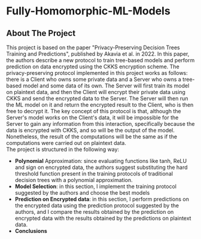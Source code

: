 # Fully-Homomorphic-ML-Models

<!-- ABOUT THE PROJECT -->
## About The Project

This project is based on the paper "Privacy-Preserving Decision Trees Training and Predictions", published by Akavia et al. in 2022. In this paper, the authors describe a new protocol to train tree-based models and perform prediction on data encrypted using the CKKS encryption scheme. 
The privacy-preserving protocol implemented in this project works as follows: there is a Client who owns some private data and a Server who owns a tree-based model and some data of its own. The Server will first train its model on plaintext data, and then the Client will encrypt their private data using CKKS and send the encrypted data to the Server. The Server will then run the ML model on it and return the encrypted result to the Client, who is then free to decrypt it.
The key concept of this protocol is that, although the Server's model works on the Client's data, it will be impossible for the Server to gain any information from this interaction, specifically because the data is encrypted with CKKS, and so will be the output of the model. Nonetheless, the result of the computations will be the same as if the computations were carried out on plaintext data. <br>
The project is structured in the following way:
- **Polynomial** Approximation: since evaluating functions like tanh, ReLU and sign on encrypted data, the authors suggest substituting the hard threshold function present in the training protocols of traditional decision trees with a polynomial approximation.
- **Model Selection**: in this section, I implement the training protocol suggested by the authors and choose the best models
- **Prediction on Encrypted data**: in this section, I perform predictions on the encrypted data using the prediction protocol suggested by the authors, and I compare the results obtained by the prediction on encrypted data with the results obtained by the predictions on plaintext data.
- **Conclusions**
